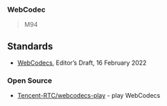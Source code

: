 ### WebCodec
> M94

## Standards
- [WebCodecs](https://w3c.github.io/webcodecs/), Editor’s Draft, 16 February 2022


### Open Source
- [Tencent-RTC/webcodecs-play](https://github.com/Tencent-RTC/webcodecs-play) - play WebCodecs
